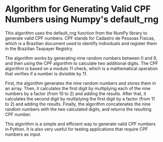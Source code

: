 

# Algorithm for Generating Valid CPF Numbers using Numpy's default_rng

This algorithm uses the default_rng function from the NumPy library to generate valid CPF numbers. CPF stands for Cadastro de Pessoas Físicas, which is a Brazilian document used to identify individuals and register them in the Brazilian Taxpayer Registry.

The algorithm works by generating nine random numbers between 0 and 9, and then using the CPF algorithm to calculate two additional digits. The CPF algorithm is based on a modulo 11 check, which is a mathematical operation that verifies if a number is divisible by 11.

First, the algorithm generates the nine random numbers and stores them in an array. Then, it calculates the first digit by multiplying each of the nine numbers by a factor (from 10 to 2) and adding the results. After that, it calculates the second digit by multiplying the first digit by a factor (from 11 to 2) and adding the results. Finally, the algorithm concatenates the nine random numbers with the two calculated digits, and returns the resulting CPF number.

This algorithm is a simple and efficient way to generate valid CPF numbers in Python. It is also very useful for testing applications that require CPF numbers as input.

